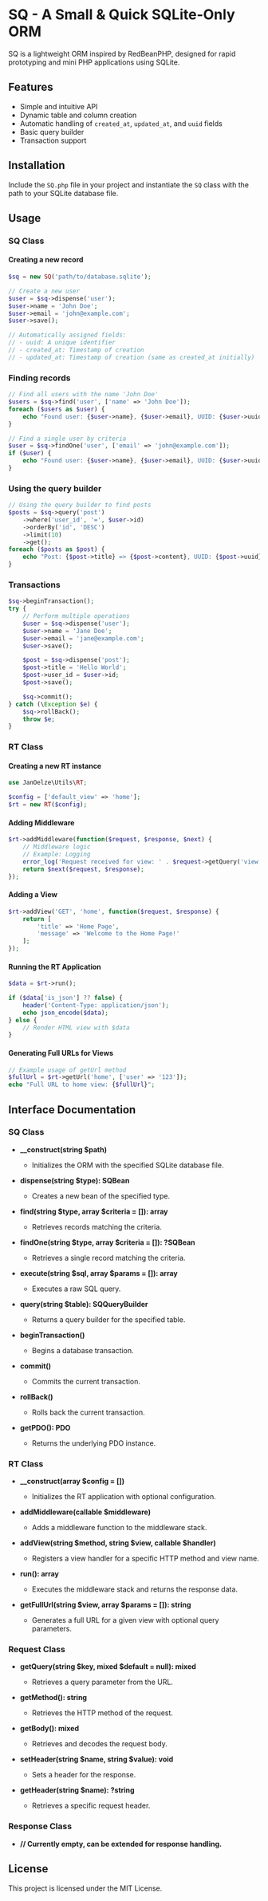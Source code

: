 # SQ - A Small & Quick SQLite-Only ORM

SQ is a lightweight ORM inspired by RedBeanPHP, designed for rapid prototyping and mini PHP applications using SQLite.

## Features

- Simple and intuitive API
- Dynamic table and column creation
- Automatic handling of `created_at`, `updated_at`, and `uuid` fields
- Basic query builder
- Transaction support

## Installation

Include the `SQ.php` file in your project and instantiate the `SQ` class with the path to your SQLite database file.

## Usage

### SQ Class

#### Creating a new record

```php
$sq = new SQ('path/to/database.sqlite');

// Create a new user
$user = $sq->dispense('user');
$user->name = 'John Doe';
$user->email = 'john@example.com';
$user->save();

// Automatically assigned fields:
// - uuid: A unique identifier
// - created_at: Timestamp of creation
// - updated_at: Timestamp of creation (same as created_at initially)
```

### Finding records

```php
// Find all users with the name 'John Doe'
$users = $sq->find('user', ['name' => 'John Doe']);
foreach ($users as $user) {
    echo "Found user: {$user->name}, {$user->email}, UUID: {$user->uuid}\n";
}

// Find a single user by criteria
$user = $sq->findOne('user', ['email' => 'john@example.com']);
if ($user) {
    echo "Found user: {$user->name}, {$user->email}, UUID: {$user->uuid}\n";
}
```

### Using the query builder

```php
// Using the query builder to find posts
$posts = $sq->query('post')
    ->where('user_id', '=', $user->id)
    ->orderBy('id', 'DESC')
    ->limit(10)
    ->get();
foreach ($posts as $post) {
    echo "Post: {$post->title} => {$post->content}, UUID: {$post->uuid}\n";
}
```

### Transactions

```php
$sq->beginTransaction();
try {
    // Perform multiple operations
    $user = $sq->dispense('user');
    $user->name = 'Jane Doe';
    $user->email = 'jane@example.com';
    $user->save();

    $post = $sq->dispense('post');
    $post->title = 'Hello World';
    $post->user_id = $user->id;
    $post->save();

    $sq->commit();
} catch (\Exception $e) {
    $sq->rollBack();
    throw $e;
}
```

### RT Class

#### Creating a new RT instance

```php
use JanOelze\Utils\RT;

$config = ['default_view' => 'home'];
$rt = new RT($config);
```

#### Adding Middleware

```php
$rt->addMiddleware(function($request, $response, $next) {
    // Middleware logic
    // Example: Logging
    error_log('Request received for view: ' . $request->getQuery('view'));
    return $next($request, $response);
});
```

#### Adding a View

```php
$rt->addView('GET', 'home', function($request, $response) {
    return [
        'title' => 'Home Page',
        'message' => 'Welcome to the Home Page!'
    ];
});
```

#### Running the RT Application

```php
$data = $rt->run();

if ($data['is_json'] ?? false) {
    header('Content-Type: application/json');
    echo json_encode($data);
} else {
    // Render HTML view with $data
}
```

#### Generating Full URLs for Views

```php
// Example usage of getUrl method
$fullUrl = $rt->getUrl('home', ['user' => '123']);
echo "Full URL to home view: {$fullUrl}";
```

## Interface Documentation

### SQ Class

- **__construct(string $path)**
  - Initializes the ORM with the specified SQLite database file.
  
- **dispense(string $type): SQBean**
  - Creates a new bean of the specified type.
  
- **find(string $type, array $criteria = []): array**
  - Retrieves records matching the criteria.
  
- **findOne(string $type, array $criteria = []): ?SQBean**
  - Retrieves a single record matching the criteria.
  
- **execute(string $sql, array $params = []): array**
  - Executes a raw SQL query.
  
- **query(string $table): SQQueryBuilder**
  - Returns a query builder for the specified table.
  
- **beginTransaction()**
  - Begins a database transaction.
  
- **commit()**
  - Commits the current transaction.
  
- **rollBack()**
  - Rolls back the current transaction.
  
- **getPDO(): PDO**
  - Returns the underlying PDO instance.

### RT Class

- **__construct(array $config = [])**
  - Initializes the RT application with optional configuration.
  
- **addMiddleware(callable $middleware)**
  - Adds a middleware function to the middleware stack.
  
- **addView(string $method, string $view, callable $handler)**
  - Registers a view handler for a specific HTTP method and view name.
  
- **run(): array**
  - Executes the middleware stack and returns the response data.
  
- **getFullUrl(string $view, array $params = []): string**
  - Generates a full URL for a given view with optional query parameters.

### Request Class

- **getQuery(string $key, mixed $default = null): mixed**
  - Retrieves a query parameter from the URL.
  
- **getMethod(): string**
  - Retrieves the HTTP method of the request.
  
- **getBody(): mixed**
  - Retrieves and decodes the request body.
  
- **setHeader(string $name, string $value): void**
  - Sets a header for the response.
  
- **getHeader(string $name): ?string**
  - Retrieves a specific request header.

### Response Class

- **// Currently empty, can be extended for response handling.**

## License

This project is licensed under the MIT License.
